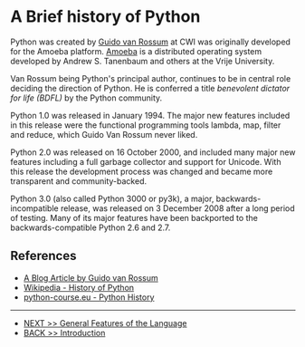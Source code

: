 # A Brief history of Python

Python was created by [Guido van Rossum][gvr] at CWI was originally developed for the Amoeba platform. [Amoeba](amoeba) is a distributed operating system developed by Andrew S. Tanenbaum and others at the Vrije University.

Van Rossum being Python's principal author, continues to be in central role deciding the direction of Python.
He is conferred a title *benevolent dictator for life (BDFL)* by the Python community.

Python 1.0 was released in January 1994. The major new features included in this release were the functional programming tools lambda, map, filter and reduce, which Guido Van Rossum never liked. 

Python 2.0 was released on 16 October 2000, and included many major new features including a full garbage collector and support for Unicode. With this release the development process was changed and became more transparent and community-backed.

Python 3.0 (also called Python 3000 or py3k), a major, backwards-incompatible release, was released on 3 December 2008 after a long period of testing. Many of its major features have been backported to the backwards-compatible Python 2.6 and 2.7.

[gvr]: https://en.wikipedia.org/wiki/Guido_van_Rossum
[amoeba]: https://en.wikipedia.org/wiki/Amoeba_(operating_system)

## References

* [A Blog Article by Guido van Rossum](http://python-history.blogspot.in/2009/01/pythons-design-philosophy.html)
* [Wikipedia - History of Python](https://en.wikipedia.org/wiki/History_of_Python)
* [python-course.eu - Python History](http://www.python-course.eu/python3_history_and_philosophy.php)

---

* [NEXT >> General Features of the Language](02-general-features-of-the-language.md)
* [BACK >> Introduction](../README.md)
